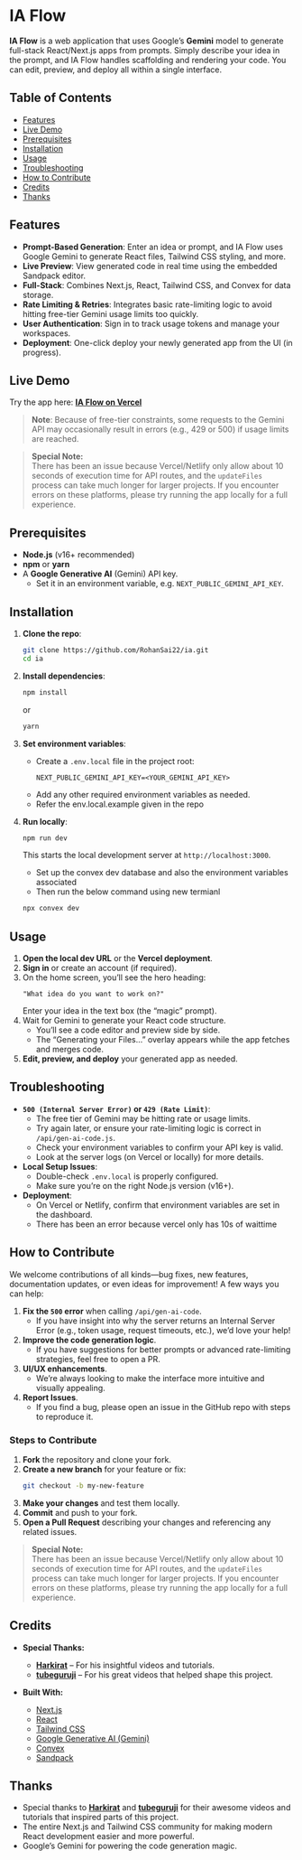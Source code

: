 
# IA Flow

**IA Flow** is a web application that uses Google’s **Gemini** model to generate full-stack React/Next.js apps from prompts. Simply describe your idea in the prompt, and IA Flow handles scaffolding and rendering your code. You can edit, preview, and deploy all within a single interface.

## Table of Contents

- [Features](#features)
- [Live Demo](#live-demo)
- [Prerequisites](#prerequisites)
- [Installation](#installation)
- [Usage](#usage)
- [Troubleshooting](#troubleshooting)
- [How to Contribute](#how-to-contribute)
- [Credits](#credits)
- [Thanks](#thanks)

## Features

- **Prompt-Based Generation**: Enter an idea or prompt, and IA Flow uses Google Gemini to generate React files, Tailwind CSS styling, and more.
- **Live Preview**: View generated code in real time using the embedded Sandpack editor.
- **Full-Stack**: Combines Next.js, React, Tailwind CSS, and Convex for data storage.
- **Rate Limiting & Retries**: Integrates basic rate-limiting logic to avoid hitting free-tier Gemini usage limits too quickly.
- **User Authentication**: Sign in to track usage tokens and manage your workspaces.
- **Deployment**: One-click deploy your newly generated app from the UI (in progress).

## Live Demo

Try the app here: **[IA Flow on Vercel](https://ia-flow.vercel.app/)**

> **Note**: Because of free-tier constraints, some requests to the Gemini API may occasionally result in errors (e.g., 429 or 500) if usage limits are reached.

> **Special Note:**  
> There has been an issue because Vercel/Netlify only allow about 10 seconds of execution time for API routes, and the `updateFiles` process can take much longer for larger projects. If you encounter errors on these platforms, please try running the app locally for a full experience.

## Prerequisites

- **Node.js** (v16+ recommended)
- **npm** or **yarn**
- A **Google Generative AI** (Gemini) API key.  
  - Set it in an environment variable, e.g. `NEXT_PUBLIC_GEMINI_API_KEY`.

## Installation

1. **Clone the repo**:
   ```bash
   git clone https://github.com/RohanSai22/ia.git
   cd ia
   ```

2. **Install dependencies**:
   ```bash
   npm install
   ```
   or
   ```bash
   yarn
   ```

3. **Set environment variables**:  
   - Create a `.env.local` file in the project root:
     ```
     NEXT_PUBLIC_GEMINI_API_KEY=<YOUR_GEMINI_API_KEY>
     ```
   - Add any other required environment variables as needed.
   - Refer the env.local.example given in the repo

4. **Run locally**:
   ```bash
   npm run dev
   ```
   This starts the local development server at `http://localhost:3000`.

   - Set up the convex dev database and also the environment variables associated
   - Then run the below command using new termianl
   ```bash
   npx convex dev
   ```

## Usage

1. **Open the local dev URL** or the **Vercel deployment**.
2. **Sign in** or create an account (if required).
3. On the home screen, you’ll see the hero heading:
   ```
   "What idea do you want to work on?"
   ```
   Enter your idea in the text box (the “magic” prompt).
4. Wait for Gemini to generate your React code structure.  
   - You’ll see a code editor and preview side by side.
   - The “Generating your Files...” overlay appears while the app fetches and merges code.
5. **Edit, preview, and deploy** your generated app as needed.

## Troubleshooting

- **`500 (Internal Server Error)` or `429 (Rate Limit)`**:  
  - The free tier of Gemini may be hitting rate or usage limits.  
  - Try again later, or ensure your rate-limiting logic is correct in `/api/gen-ai-code.js`.
  - Check your environment variables to confirm your API key is valid.
  - Look at the server logs (on Vercel or locally) for more details.
- **Local Setup Issues**:  
  - Double-check `.env.local` is properly configured.
  - Make sure you’re on the right Node.js version (v16+).
- **Deployment**:  
  - On Vercel or Netlify, confirm that environment variables are set in the dashboard.
  - There has been an error because vercel only has 10s of waittime 

## How to Contribute

We welcome contributions of all kinds—bug fixes, new features, documentation updates, or even ideas for improvement! A few ways you can help:

1. **Fix the `500` error** when calling `/api/gen-ai-code`.  
   - If you have insight into why the server returns an Internal Server Error (e.g., token usage, request timeouts, etc.), we’d love your help!
2. **Improve the code generation logic**.  
   - If you have suggestions for better prompts or advanced rate-limiting strategies, feel free to open a PR.
3. **UI/UX enhancements**.  
   - We’re always looking to make the interface more intuitive and visually appealing.
4. **Report Issues**.  
   - If you find a bug, please open an issue in the GitHub repo with steps to reproduce it.

### Steps to Contribute

1. **Fork** the repository and clone your fork.
2. **Create a new branch** for your feature or fix:
   ```bash
   git checkout -b my-new-feature
   ```
3. **Make your changes** and test them locally.
4. **Commit** and push to your fork.
5. **Open a Pull Request** describing your changes and referencing any related issues.

> **Special Note:**  
> There has been an issue because Vercel/Netlify only allow about 10 seconds of execution time for API routes, and the `updateFiles` process can take much longer for larger projects. If you encounter errors on these platforms, please try running the app locally for a full experience.

## Credits

- **Special Thanks:**  
  - [**Harkirat**](https://github.com/hkirat) – For his insightful videos and tutorials.  
  - [**tubeguruji**](https://github.com/rrs301) – For his great videos that helped shape this project.

- **Built With:**  
  - [Next.js](https://nextjs.org/)
  - [React](https://reactjs.org/)
  - [Tailwind CSS](https://tailwindcss.com/)
  - [Google Generative AI (Gemini)](https://ai.google/)
  - [Convex](https://convex.dev/)
  - [Sandpack](https://codesandbox.io/docs/sandpack)


## Thanks 

- Special thanks to [**Harkirat**](https://github.com/hkirat) and [**tubeguruji**](https://github.com/rrs301) for their awesome videos and tutorials that inspired parts of this project.
- The entire Next.js and Tailwind CSS community for making modern React development easier and more powerful.
- Google’s Gemini for powering the code generation magic.

